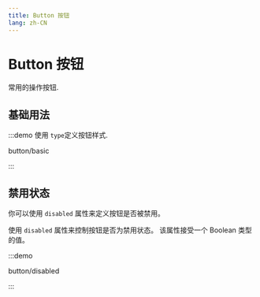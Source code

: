 ```yaml
---
title: Button 按钮
lang: zh-CN
---
```


# Button 按钮

常用的操作按钮.

## 基础用法

:::demo 使用 `type`定义按钮样式.

button/basic

:::

## 禁用状态

你可以使用 `disabled` 属性来定义按钮是否被禁用。

使用 `disabled` 属性来控制按钮是否为禁用状态。 该属性接受一个 Boolean 类型的值。

:::demo

button/disabled

:::
